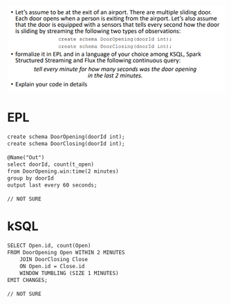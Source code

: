 ![ExerciseText_N2](ExerciseText_N2.png)
# EPL

```
create schema DoorOpening(doorId int);
create schema DoorClosing(doorId int);

@Name("Out")
select doorId, count(t_open)
from DoorOpening.win:time(2 minutes)
group by doorId
output last every 60 seconds;

// NOT SURE
```

# kSQL

```
SELECT Open.id, count(Open)
FROM DoorOpening Open WITHIN 2 MINUTES
	JOIN DoorClosing Close
	ON Open.id = Close.id
	WINDOW TUMBLING (SIZE 1 MINUTES)
EMIT CHANGES;

// NOT SURE
```
